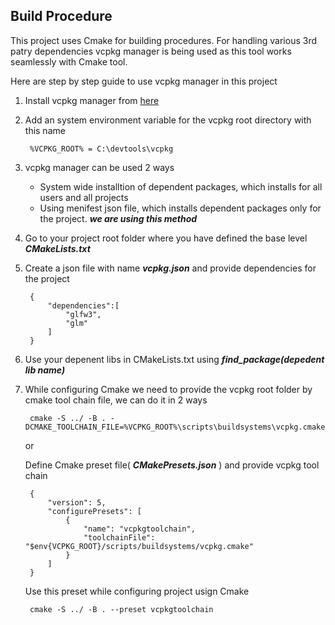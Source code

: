 ## Build Procedure

This project uses Cmake for building procedures. For handling various 3rd patry dependencies vcpkg manager is being used as this tool works seamlessly with Cmake tool.

Here are step by step guide to use vcpkg manager in this project
1. Install vcpkg manager from [here](https://vcpkg.io/en/getting-started.html)
2. Add an system environment variable for the vcpkg root directory with this name 
    
        %VCPKG_ROOT% = C:\devtools\vcpkg
3. vcpkg manager can be used 2 ways 
    
    * System wide installtion of dependent packages, which installs for all users and all projects
    * Using menifest json file, which installs dependent packages only for the project. ***we are using this method*** 
4. Go to your project root folder where you have defined the base level ***CMakeLists.txt*** 
5. Create a json file with name ***vcpkg.json*** and provide dependencies for the project
    
        {
            "dependencies":[
                "glfw3",
                "glm"
            ]
        }
6. Use your depenent libs in CMakeLists.txt using ***find_package(depedent lib name)***
7. While configuring Cmake we need to provide the vcpkg root folder by cmake tool chain file, we can do it in 2 ways
        
        cmake -S ../ -B . -DCMAKE_TOOLCHAIN_FILE=%VCPKG_ROOT%\scripts\buildsystems\vcpkg.cmake

    or

    Define Cmake preset file( ***CMakePresets.json*** ) and provide vcpkg tool chain 
    
        {
            "version": 5,
            "configurePresets": [
                {
                    "name": "vcpkgtoolchain",
                    "toolchainFile": "$env{VCPKG_ROOT}/scripts/buildsystems/vcpkg.cmake"
                }
            ]
        }

    Use this preset  while configuring project usign Cmake
    
        cmake -S ../ -B . --preset vcpkgtoolchain